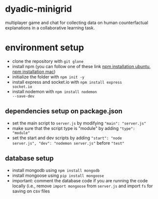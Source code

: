 # dyadic-minigrid
multiplayer game and chat for collecting data on human counterfactual explanations in a collaborative learning task.

# environment setup
* clone the repository with <code>git glone</code>
* install npm (you can follow one of these link [npm installation ubuntu](https://www.digitalocean.com/community/tutorials/how-to-install-node-js-on-ubuntu-20-04), [npm installation mac](https://www.newline.co/@Adele/how-to-install-nodejs-and-npm-on-macos--22782681))
* initialize the folder with <code>npm init -y</code>
* install express and socket.io with <code>npm install express socket.io</code>
* install nodemon with <code>npm install nodemon --save-dev</code>

## dependencies setup on package.json 
* set the main script to <code>server.js</code> by modifying <code>"main": "server.js"</code>
* make sure that the script type is "module" by adding <code>"type": "module"</code>
* set the start and dev scripts by adding <code>"start": "node server.js", "dev": "nodemon server.js"</code> before <code>"test"</code>


## database setup
* install mongodb using <code>npm install mongodb</code>
* install mongoose using <code>pip install mongoose</code>
* important: comment the database code if you are running the code locally (i.e., remove <code>import mongoose</code> from <code>server.js</code> and import <code>fs</code> for saving on csv files




